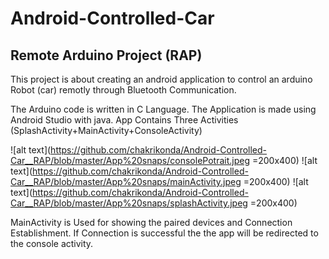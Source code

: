 # Android-Controlled-Car
## Remote Arduino Project (RAP)
This project is about creating an android application to control an arduino Robot (car) remotly through Bluetooth Communication.

The Arduino code is written in C Language.
The Application is made using Android Studio with java. App Contains Three Activities (SplashActivity+MainActivity+ConsoleActivity)

![alt text](https://github.com/chakrikonda/Android-Controlled-Car__RAP/blob/master/App%20snaps/consolePotrait.jpeg =200x400)
![alt text](https://github.com/chakrikonda/Android-Controlled-Car__RAP/blob/master/App%20snaps/mainActivity.jpeg =200x400)
![alt text](https://github.com/chakrikonda/Android-Controlled-Car__RAP/blob/master/App%20snaps/splashActivity.jpeg =200x400)

MainActivity is Used for showing the paired devices and Connection Establishment. If Connection is successful the the app will be redirected to the console activity.
